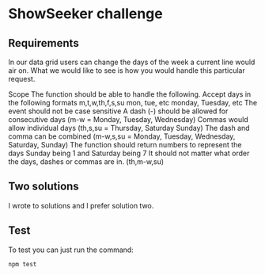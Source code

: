 # ShowSeeker challenge

## Requirements

In our data grid users can change the days of the week a current line would air on. What we would like to see is how you would handle this particular request.

Scope
The function should be able to handle the following.
Accept days in the following formats
m,t,w,th,f,s,su
mon, tue, etc
monday, Tuesday, etc
The event should not be case sensitive
A dash (-) should be allowed for consecutive days (m-w = Monday, Tuesday, Wednesday)
Commas would allow individual days (th,s,su = Thursday, Saturday Sunday)
The dash and comma can be combined (m-w,s,su = Monday, Tuesday, Wednesday, Saturday, Sunday)
The function should return numbers to represent the days Sunday being 1 and Saturday being 7
It should not matter what order the days, dashes or commas are in. (th,m-w,su)

## Two solutions

I wrote to solutions and I prefer solution two.

## Test

To test you can just run the command:

```shell
npm test
```
